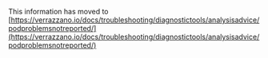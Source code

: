 This information has moved to [https://verrazzano.io/docs/troubleshooting/diagnostictools/analysisadvice/podproblemsnotreported/](https://verrazzano.io/docs/troubleshooting/diagnostictools/analysisadvice/podproblemsnotreported/)
